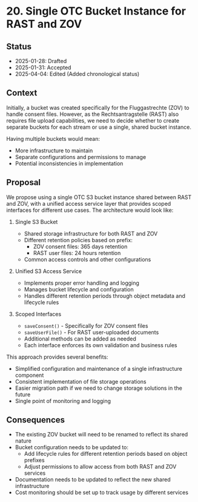 # 20. Single OTC Bucket Instance for RAST and ZOV

## Status

- 2025-01-28: Drafted
- 2025-01-31: Accepted
- 2025-04-04: Edited (Added chronological status)

## Context

Initially, a bucket was created specifically for the Fluggastrechte (ZOV) to handle consent files. However, as the Rechtsantragstelle (RAST) also requires file upload capabilities, we need to decide whether to create separate buckets for each stream or use a single, shared bucket instance.

Having multiple buckets would mean:

- More infrastructure to maintain
- Separate configurations and permissions to manage
- Potential inconsistencies in implementation

## Proposal

We propose using a single OTC S3 bucket instance shared between RAST and ZOV, with a unified access service layer that provides scoped interfaces for different use cases. The architecture would look like:

1. Single S3 Bucket

   - Shared storage infrastructure for both RAST and ZOV
   - Different retention policies based on prefix:
     - ZOV consent files: 365 days retention
     - RAST user files: 24 hours retention
   - Common access controls and other configurations

2. Unified S3 Access Service

   - Implements proper error handling and logging
   - Manages bucket lifecycle and configuration
   - Handles different retention periods through object metadata and lifecycle rules

3. Scoped Interfaces
   - `saveConsent()` - Specifically for ZOV consent files
   - `saveUserFile()` - For RAST user-uploaded documents
   - Additional methods can be added as needed
   - Each interface enforces its own validation and business rules

This approach provides several benefits:

- Simplified configuration and maintenance of a single infrastructure component
- Consistent implementation of file storage operations
- Easier migration path if we need to change storage solutions in the future
- Single point of monitoring and logging

## Consequences

- The existing ZOV bucket will need to be renamed to reflect its shared nature
- Bucket configuration needs to be updated to:
  - Add lifecycle rules for different retention periods based on object prefixes
  - Adjust permissions to allow access from both RAST and ZOV services
- Documentation needs to be updated to reflect the new shared infrastructure
- Cost monitoring should be set up to track usage by different services
